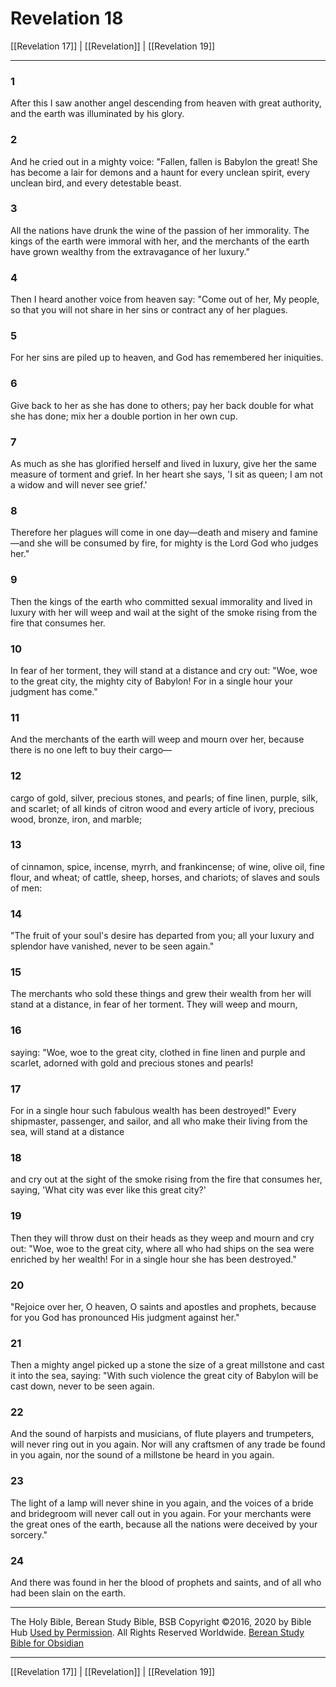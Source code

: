# Revelation 18

[[Revelation 17]] | [[Revelation]] | [[Revelation 19]]

---

### 1
After this I saw another angel descending from heaven with great authority, and the earth was illuminated by his glory.

### 2
And he cried out in a mighty voice: "Fallen, fallen is Babylon the great! She has become a lair for demons and a haunt for every unclean spirit, every unclean bird, and every detestable beast.

### 3
All the nations have drunk the wine of the passion of her immorality. The kings of the earth were immoral with her, and the merchants of the earth have grown wealthy from the extravagance of her luxury."

### 4
Then I heard another voice from heaven say: "Come out of her, My people, so that you will not share in her sins or contract any of her plagues.

### 5
For her sins are piled up to heaven, and God has remembered her iniquities.

### 6
Give back to her as she has done to others; pay her back double for what she has done; mix her a double portion in her own cup.

### 7
As much as she has glorified herself and lived in luxury, give her the same measure of torment and grief. In her heart she says, 'I sit as queen; I am not a widow and will never see grief.'

### 8
Therefore her plagues will come in one day—death and misery and famine—and she will be consumed by fire, for mighty is the Lord God who judges her."

### 9
Then the kings of the earth who committed sexual immorality and lived in luxury with her will weep and wail at the sight of the smoke rising from the fire that consumes her.

### 10
In fear of her torment, they will stand at a distance and cry out: "Woe, woe to the great city, the mighty city of Babylon! For in a single hour your judgment has come."

### 11
And the merchants of the earth will weep and mourn over her, because there is no one left to buy their cargo—

### 12
cargo of gold, silver, precious stones, and pearls; of fine linen, purple, silk, and scarlet; of all kinds of citron wood and every article of ivory, precious wood, bronze, iron, and marble;

### 13
of cinnamon, spice, incense, myrrh, and frankincense; of wine, olive oil, fine flour, and wheat; of cattle, sheep, horses, and chariots; of slaves and souls of men:

### 14
"The fruit of your soul's desire has departed from you; all your luxury and splendor have vanished, never to be seen again."

### 15
The merchants who sold these things and grew their wealth from her will stand at a distance, in fear of her torment. They will weep and mourn,

### 16
saying: "Woe, woe to the great city, clothed in fine linen and purple and scarlet, adorned with gold and precious stones and pearls!

### 17
For in a single hour such fabulous wealth has been destroyed!" Every shipmaster, passenger, and sailor, and all who make their living from the sea, will stand at a distance

### 18
and cry out at the sight of the smoke rising from the fire that consumes her, saying, 'What city was ever like this great city?'

### 19
Then they will throw dust on their heads as they weep and mourn and cry out: "Woe, woe to the great city, where all who had ships on the sea were enriched by her wealth! For in a single hour she has been destroyed."

### 20
"Rejoice over her, O heaven, O saints and apostles and prophets, because for you God has pronounced His judgment against her."

### 21
Then a mighty angel picked up a stone the size of a great millstone and cast it into the sea, saying: "With such violence the great city of Babylon will be cast down, never to be seen again.

### 22
And the sound of harpists and musicians, of flute players and trumpeters, will never ring out in you again. Nor will any craftsmen of any trade be found in you again, nor the sound of a millstone be heard in you again.

### 23
The light of a lamp will never shine in you again, and the voices of a bride and bridegroom will never call out in you again. For your merchants were the great ones of the earth, because all the nations were deceived by your sorcery."

### 24
And there was found in her the blood of prophets and saints, and of all who had been slain on the earth.

---

The Holy Bible, Berean Study Bible, BSB
Copyright ©2016, 2020 by Bible Hub
[Used by Permission](https://berean.bible/terms.htm). All Rights Reserved Worldwide.
[Berean Study Bible for Obsidian](https://github.com/gapmiss/berean-study-bible-for-obsidian)

---

[[Revelation 17]] | [[Revelation]] | [[Revelation 19]]

